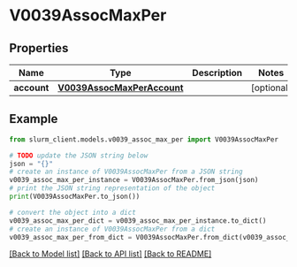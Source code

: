 # V0039AssocMaxPer


## Properties

Name | Type | Description | Notes
------------ | ------------- | ------------- | -------------
**account** | [**V0039AssocMaxPerAccount**](V0039AssocMaxPerAccount.md) |  | [optional] 

## Example

```python
from slurm_client.models.v0039_assoc_max_per import V0039AssocMaxPer

# TODO update the JSON string below
json = "{}"
# create an instance of V0039AssocMaxPer from a JSON string
v0039_assoc_max_per_instance = V0039AssocMaxPer.from_json(json)
# print the JSON string representation of the object
print(V0039AssocMaxPer.to_json())

# convert the object into a dict
v0039_assoc_max_per_dict = v0039_assoc_max_per_instance.to_dict()
# create an instance of V0039AssocMaxPer from a dict
v0039_assoc_max_per_from_dict = V0039AssocMaxPer.from_dict(v0039_assoc_max_per_dict)
```
[[Back to Model list]](../README.md#documentation-for-models) [[Back to API list]](../README.md#documentation-for-api-endpoints) [[Back to README]](../README.md)



